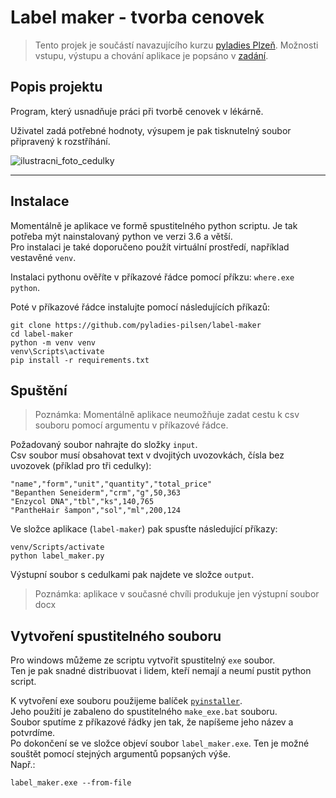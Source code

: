 # Label maker - tvorba cenovek

> Tento projek je součástí navazujícího kurzu [pyladies Plzeň](https://pyladies.cz/plzen/).
> Možnosti vstupu, výstupu a chování aplikace je popsáno v [zadání](task.md).

## Popis projektu

Program, který usnadňuje práci při tvorbě cenovek v lékárně.

Uživatel zadá potřebné hodnoty, výsupem je pak tisknutelný soubor připravený k rozstříhání.

![ilustracni_foto_cedulky](_resources/vyplnena.jpg)

---

## Instalace

Momentálně je aplikace ve formě spustitelného python scriptu. Je tak potřeba mýt nainstalovaný python ve verzi 3.6 a
větší.  
Pro instalaci je také doporučeno použít virtuální prostředí, například vestavěné `venv`.

Instalaci pythonu ověříte v příkazové řádce pomocí příkzu: `where.exe python`.

Poté v příkazové řádce instalujte pomocí následujících příkazů:

```commandline
git clone https://github.com/pyladies-pilsen/label-maker
cd label-maker
python -m venv venv
venv\Scripts\activate
pip install -r requirements.txt
```

## Spuštění

> Poznámka: Momentálně aplikace neumožňuje zadat cestu k csv souboru pomocí argumentu v příkazové řádce.

Požadovaný soubor nahrajte do složky `input`.  
Csv soubor musí obsahovat text v dvojitých uvozovkách, čísla bez uvozovek (příklad pro tři cedulky):

```text
"name","form","unit","quantity","total_price"
"Bepanthen Seneiderm","crm","g",50,363
"Enzycol DNA","tbl","ks",140,765
"PantheHair šampon","sol","ml",200,124
```

Ve složce aplikace (`label-maker`) pak spusťte následující příkazy:

```commandline
venv/Scripts/activate
python label_maker.py
```

Výstupní soubor s cedulkami pak najdete ve složce `output`.

> Poznámka: aplikace v současné chvíli produkuje jen výstupní soubor docx

## Vytvoření spustitelného souboru

Pro windows můžeme ze scriptu vytvořit spustitelný `exe` soubor.  
Ten je pak snadné distribuovat i lidem, kteří nemají a neumí pustit python script.

K vytvoření exe souboru použijeme balíček [`pyinstaller`](https://pyinstaller.org/en/stable/).  
Jeho použití je zabaleno do spustitelného `make_exe.bat` souboru.  
Soubor sputíme z příkazové řádky jen tak, že napíšeme jeho název a potvrdíme.  
Po dokončení se ve složce objeví soubor `label_maker.exe`. Ten je možné souštět pomocí stejných argumentů popsaných
výše.  
Např.:

```commandline
label_maker.exe --from-file
```


